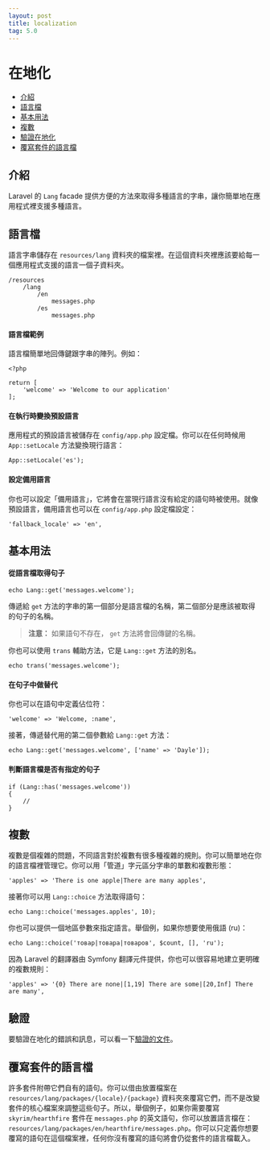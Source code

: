 ```yaml
---
layout: post
title: localization
tag: 5.0
---
```

# 在地化

- [介紹](#introduction)
- [語言檔](#language-files)
- [基本用法](#basic-usage)
- [複數](#pluralization)
- [驗證在地化](#validation)
- [覆寫套件的語言檔](#overriding-package-language-files)

<a name="introduction"></a>
## 介紹

Laravel 的 `Lang` facade 提供方便的方法來取得多種語言的字串，讓你簡單地在應用程式裡支援多種語言。

<a name="language-files"></a>
## 語言檔

語言字串儲存在 `resources/lang` 資料夾的檔案裡。在這個資料夾裡應該要給每一個應用程式支援的語言一個子資料夾。

	/resources
		/lang
			/en
				messages.php
			/es
				messages.php

#### 語言檔範例

語言檔簡單地回傳鍵跟字串的陣列。例如：

	<?php

	return [
		'welcome' => 'Welcome to our application'
	];

#### 在執行時變換預設語言

應用程式的預設語言被儲存在 `config/app.php` 設定檔。你可以在任何時候用 `App::setLocale` 方法變換現行語言：

	App::setLocale('es');

#### 設定備用語言

你也可以設定「備用語言」，它將會在當現行語言沒有給定的語句時被使用。就像預設語言，備用語言也可以在 `config/app.php` 設定檔設定：

	'fallback_locale' => 'en',

<a name="basic-usage"></a>
## 基本用法

#### 從語言檔取得句子

	echo Lang::get('messages.welcome');

傳遞給 `get` 方法的字串的第一個部分是語言檔的名稱，第二個部分是應該被取得的句子的名稱。

> **注意：** 如果語句不存在， `get` 方法將會回傳鍵的名稱。

你也可以使用 `trans` 輔助方法，它是 `Lang::get` 方法的別名。

	echo trans('messages.welcome');

#### 在句子中做替代

你也可以在語句中定義佔位符：

	'welcome' => 'Welcome, :name',

接著，傳遞替代用的第二個參數給 `Lang::get` 方法：

	echo Lang::get('messages.welcome', ['name' => 'Dayle']);

#### 判斷語言檔是否有指定的句子

	if (Lang::has('messages.welcome'))
	{
		//
	}

<a name="pluralization"></a>
## 複數

複數是個複雜的問題，不同語言對於複數有很多種複雜的規則。你可以簡單地在你的語言檔裡管理它。你可以用「管道」字元區分字串的單數和複數形態：

	'apples' => 'There is one apple|There are many apples',

接著你可以用 `Lang::choice` 方法取得語句：

	echo Lang::choice('messages.apples', 10);

你也可以提供一個地區參數來指定語言。舉個例，如果你想要使用俄語 (ru)：

	echo Lang::choice('товар|товара|товаров', $count, [], 'ru');

因為 Laravel 的翻譯器由 Symfony 翻譯元件提供，你也可以很容易地建立更明確的複數規則：

	'apples' => '{0} There are none|[1,19] There are some|[20,Inf] There are many',


<a name="validation"></a>
## 驗證

要驗證在地化的錯誤和訊息，可以看一下<a href="/laravel_tw/docs/5.0/validation#localization">驗證的文件</a>。

<a name="overriding-package-language-files"></a>
## 覆寫套件的語言檔

許多套件附帶它們自有的語句。你可以借由放置檔案在 `resources/lang/packages/{locale}/{package}` 資料夾來覆寫它們，而不是改變套件的核心檔案來調整這些句子。所以，舉個例子，如果你需要覆寫 `skyrim/hearthfire` 套件在 `messages.php` 的英文語句，你可以放置語言檔在： `resources/lang/packages/en/hearthfire/messages.php`。你可以只定義你想要覆寫的語句在這個檔案裡，任何你沒有覆寫的語句將會仍從套件的語言檔載入。

